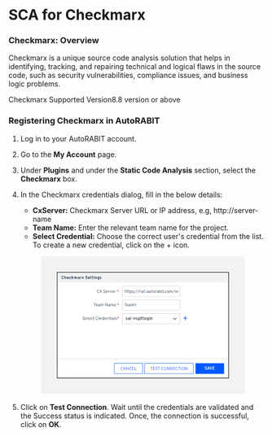 # SCA for Checkmarx

### Checkmarx: Overview <a href="#checkmarx-overview" id="checkmarx-overview"></a>

Checkmarx is a unique source code analysis solution that helps in identifying, tracking, and repairing technical and logical flaws in the source code, such as security vulnerabilities, compliance issues, and business logic problems.

Checkmarx Supported Version8.8 version or above

### Registering Checkmarx in AutoRABIT  <a href="#registering-checkmarx-in-autorabit" id="registering-checkmarx-in-autorabit"></a>

1. Log in to your AutoRABIT account.&#x20;
2. Go to the **My Account** page.&#x20;
3. Under **Plugins** and under the **Static Code Analysis** section, select the **Checkmarx** box.
4.  In the Checkmarx credentials dialog, fill in the below details:

    * **CxServer:** Checkmarx Server URL or IP address, e.g, http://server-name
    * **Team Name:** Enter the relevant team name for the project.
    * **Select Credential:** Choose the correct user's credential from the list. To create a new credential, click on the + icon.

    <figure><img src="../../../../.gitbook/assets/image (864).png" alt=""><figcaption></figcaption></figure>
5. &#x20;Click on **Test Connection**. Wait until the credentials are validated and the Success status is indicated. Once, the connection is successful, click on **OK**. &#x20;
